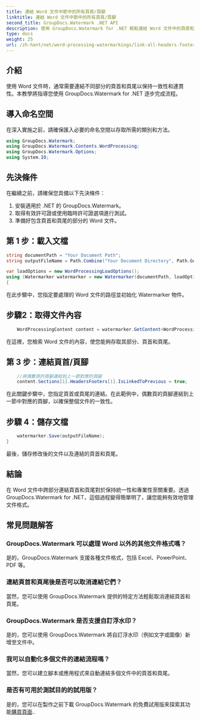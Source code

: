 ```yaml
---
title: 連結 Word 文件中節中的所有頁首/頁腳
linktitle: 連結 Word 文件中節中的所有頁首/頁腳
second_title: GroupDocs.Watermark .NET API
description: 使用 GroupDocs.Watermark for .NET 輕鬆連結 Word 文件中的頁首和頁尾。輕鬆確保一致性和專業性。
type: docs
weight: 25
url: /zh-hant/net/word-processing-watermarkings/link-all-headers-footers-section-word-docs/
---
```

## 介紹
使用 Word 文件時，通常需要連結不同部分的頁首和頁尾以保持一致性和連貫性。本教學將指導您使用 GroupDocs.Watermark for .NET 逐步完成流程。
## 導入命名空間
在深入實施之前，請確保匯入必要的命名空間以存取所需的類別和方法。
```csharp
using GroupDocs.Watermark;
using GroupDocs.Watermark.Contents.WordProcessing;
using GroupDocs.Watermark.Options;
using System.IO;
```
## 先決條件
在繼續之前，請確保您具備以下先決條件：
1. 安裝適用於 .NET 的 GroupDocs.Watermark。
2. 取得有效許可證或使用臨時許可證選項進行測試。
3. 準備好包含頁首和頁尾的部分的 Word 文件。
## 第 1 步：載入文檔
```csharp
string documentPath = "Your Document Path";
string outputFileName = Path.Combine("Your Document Directory", Path.GetFileName(documentPath));

var loadOptions = new WordProcessingLoadOptions();
using (Watermarker watermarker = new Watermarker(documentPath, loadOptions))
{
```
在此步驟中，您指定要處理的 Word 文件的路徑並初始化 Watermarker 物件。
## 步驟2：取得文件內容
```csharp
    WordProcessingContent content = watermarker.GetContent<WordProcessingContent>();
```
在這裡，您檢索 Word 文件的內容，使您能夠存取其部分、頁首和頁尾。
## 第 3 步：連結頁首/頁腳
```csharp
    //將偶數頁的頁腳連結到上一節對應的頁腳
    content.Sections[1].HeadersFooters[1].IsLinkedToPrevious = true;
```
在此關鍵步驟中，您指定頁首或頁尾的連結。在此範例中，偶數頁的頁腳連結到上一節中對應的頁腳，以確保整個文件的一致性。

## 步驟 4：儲存文檔
```csharp
    watermarker.Save(outputFileName);
}
```
最後，儲存修改後的文件以及連結的頁首和頁尾。

## 結論
在 Word 文件中跨部分連結頁首和頁尾對於保持統一性和專業性至關重要。透過 GroupDocs.Watermark for .NET，這個過程變得簡單明了，讓您能夠有效地管理文件格式。
## 常見問題解答
### GroupDocs.Watermark 可以處理 Word 以外的其他文件格式嗎？
是的，GroupDocs.Watermark 支援各種文件格式，包括 Excel、PowerPoint、PDF 等。
### 連結頁首和頁尾後是否可以取消連結它們？
當然，您可以使用 GroupDocs.Watermark 提供的特定方法輕鬆取消連結頁首和頁尾。
### GroupDocs.Watermark 是否支援自訂浮水印？
是的，您可以使用 GroupDocs.Watermark 將自訂浮水印（例如文字或圖像）新增至文件中。
### 我可以自動化多個文件的連結流程嗎？
當然，您可以建立腳本或應用程式來自動連結多個文件中的頁首和頁尾。
### 是否有可用於測試目的的試用版？
是的，您可以在製作之前下載 GroupDocs.Watermark 的免費試用版來探索其功能[購買頁面](https://purchase.groupdocs.com/temporary-license/)..